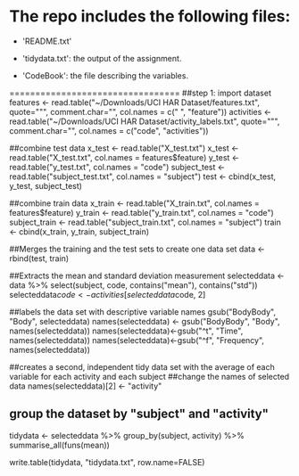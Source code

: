 The repo includes the following files:
=========================================

- 'README.txt'

- 'tidydata.txt': the output of the assignment.

- 'CodeBook': the file describing the variables.

=================================
##step 1: import dataset
features <- read.table("~/Downloads/UCI HAR Dataset/features.txt", quote="\"", comment.char="", col.names = c(" ", "feature"))
activities <- read.table("~/Downloads/UCI HAR Dataset/activity_labels.txt", quote="\"", comment.char="", col.names = c("code", "activities"))

##combine test data
x_test <- read.table("X_test.txt")
x_test <- read.table("X_test.txt", col.names = features$feature)
y_test <- read.table("y_test.txt", col.names = "code")
subject_test <- read.table("subject_test.txt", col.names = "subject")
test <- cbind(x_test, y_test, subject_test)

##combine train data
x_train <- read.table("X_train.txt", col.names = features$feature)
y_train <- read.table("y_train.txt", col.names = "code")
subject_train <- read.table("subject_train.txt", col.names = "subject")
train <- cbind(x_train, y_train, subject_train)

##Merges the training and the test sets to create one data set
data <- rbind(test, train)


##Extracts the mean and standard deviation measurement
selecteddata <- data %>% select(subject, code, contains("mean"), contains("std"))
selecteddata$code <- activities[selecteddata$code, 2]

##labels the data set with descriptive variable names
gsub("BodyBody", "Body", selecteddata)
names(selecteddata) <- gsub("BodyBody", "Body", names(selecteddata))
names(selecteddata)<-gsub("^t", "Time", names(selecteddata))
names(selecteddata)<-gsub("^f", "Frequency", names(selecteddata))

##creates a second, independent tidy data set with the average of each variable for each activity and each subject
##change the names of selected data
names(selecteddata)[2] <- "activity"
## group the dataset by "subject" and "activity"
tidydata <- selecteddata %>%
    group_by(subject, activity) %>%
    summarise_all(funs(mean))

write.table(tidydata, "tidydata.txt", row.name=FALSE)